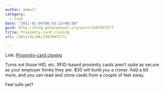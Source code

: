 ```yaml
---
author: awball
category:
  - link
date: "2011-01-04T00:43:21+00:00"
guid: http://blog.polarweasel.org/post/2587947277
title: Proximity-card cloning
url: /2011/01/04/2587947277/

---
```

Link: [Proximity-card cloning](http://proxclone.com/)

Turns out those HID, etc. RFID-based proximity cards aren’t quite as secure as your employer thinks they are. $30 will build you a cloner. Add a bit more, and you can read and clone cards from a couple of feet away.

Feel safe yet?
